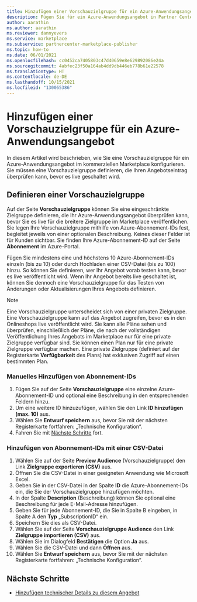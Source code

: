 ```yaml
---
title: Hinzufügen einer Vorschauzielgruppe für ein Azure-Anwendungsangebot
description: Fügen Sie für ein Azure-Anwendungsangebot in Partner Center eine Vorschauzielgruppe hinzu.
author: aarathin
ms.author: aarathin
ms.reviewer: dannyevers
ms.service: marketplace
ms.subservice: partnercenter-marketplace-publisher
ms.topic: how-to
ms.date: 06/01/2021
ms.openlocfilehash: cc0452ca7405803c47d40659e8e629892086e24a
ms.sourcegitcommit: 4abfec23f50a164ab4dd9db446eb778b61e22578
ms.translationtype: HT
ms.contentlocale: de-DE
ms.lasthandoff: 10/15/2021
ms.locfileid: "130065386"
---
```

# <a name="add-a-preview-audience-for-an-azure-application-offer"></a>Hinzufügen einer Vorschauzielgruppe für ein Azure-Anwendungsangebot

In diesem Artikel wird beschrieben, wie Sie eine Vorschauzielgruppe für ein Azure-Anwendungsangebot im kommerziellen Marketplace konfigurieren. Sie müssen eine Vorschauzielgruppe definieren, die Ihren Angebotseintrag überprüfen kann, bevor es live geschaltet wird.

## <a name="define-a-preview-audience"></a>Definieren einer Vorschauzielgruppe

Auf der Seite **Vorschauzielgruppe** können Sie eine eingeschränkte Zielgruppe definieren, die Ihr Azure-Anwendungsangebot überprüfen kann, bevor Sie es live für die breitere Zielgruppe im Marketplace veröffentlichen. Sie legen Ihre Vorschauzielgruppe mithilfe von Azure-Abonnement-IDs fest, begleitet jeweils von einer optionalen Beschreibung. Keines dieser Felder ist für Kunden sichtbar. Sie finden Ihre Azure-Abonnement-ID auf der Seite **Abonnement** im Azure-Portal.

Fügen Sie mindestens eine und höchstens 10 Azure-Abonnement-IDs einzeln (bis zu 10) oder durch Hochladen einer CSV-Datei (bis zu 100) hinzu. So können Sie definieren, wer Ihr Angebot vorab testen kann, bevor es live veröffentlicht wird. Wenn Ihr Angebot bereits live geschaltet ist, können Sie dennoch eine Vorschauzielgruppe für das Testen von Änderungen oder Aktualisierungen Ihres Angebots definieren.

> [!NOTE]
> Eine Vorschauzielgruppe unterscheidet sich von einer privaten Zielgruppe. Eine Vorschauzielgruppe kann auf das Angebot zugreifen, bevor es in den Onlineshops live veröffentlicht wird. Sie kann alle Pläne sehen und überprüfen, einschließlich der Pläne, die nach der vollständigen Veröffentlichung Ihres Angebots im Marketplace nur für eine private Zielgruppe verfügbar sind. Sie können einen Plan nur für eine private Zielgruppe verfügbar machen. Eine private Zielgruppe (definiert auf der Registerkarte **Verfügbarkeit** des Plans) hat exklusiven Zugriff auf einen bestimmten Plan.

### <a name="add-subscription-ids-manually"></a>Manuelles Hinzufügen von Abonnement-IDs

1. Fügen Sie auf der Seite **Vorschauzielgruppe** eine einzelne Azure-Abonnement-ID und optional eine Beschreibung in den entsprechenden Feldern hinzu.
1. Um eine weitere ID hinzuzufügen, wählen Sie den Link **ID hinzufügen (max. 10)** aus.
1. Wählen Sie **Entwurf speichern** aus, bevor Sie mit der nächsten Registerkarte fortfahren: „Technische Konfiguration“.
1. Fahren Sie mit [Nächste Schritte](#next-steps) fort.

### <a name="add-subscription-ids-with-a-csv-file"></a>Hinzufügen von Abonnement-IDs mit einer CSV-Datei

1. Wählen Sie auf der Seite **Preview Audience** (Vorschauzielgruppe) den Link **Zielgruppe exportieren (CSV)** aus.
1. Öffnen Sie die CSV-Datei in einer geeigneten Anwendung wie Microsoft Excel.
1. Geben Sie in der CSV-Datei in der Spalte **ID** die Azure-Abonnement-IDs ein, die Sie der Vorschauzielgruppe hinzufügen möchten.
1. In der Spalte **Description** (Beschreibung) können Sie optional eine Beschreibung für jede E-Mail-Adresse hinzufügen.
1. Geben Sie für jede Abonnement-ID, die Sie in Spalte B eingeben, in Spalte A den **Typ** „SubscriptionID“ ein.
1. Speichern Sie dies als CSV-Datei.
1. Wählen Sie auf der Seite **Vorschauzielgruppe Audience** den Link **Zielgruppe importieren (CSV)** aus.
1. Wählen Sie im Dialogfeld **Bestätigen** die Option **Ja** aus.
1. Wählen Sie die CSV-Datei und dann **Öffnen** aus.
1. Wählen Sie **Entwurf speichern** aus, bevor Sie mit der nächsten Registerkarte fortfahren: „Technische Konfiguration“.

## <a name="next-steps"></a>Nächste Schritte

- [Hinzufügen technischer Details zu diesem Angebot](azure-app-technical-configuration.md)
